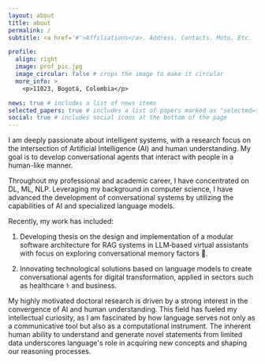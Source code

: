 ```yaml
---
layout: about
title: about
permalink: /
subtitle: <a href='#'>Affiliations</a>. Address. Contacts. Moto. Etc.

profile:
  align: right
  image: prof_pic.jpg
  image_circular: false # crops the image to make it circular
  more_info: >
    <p>11023, Bogotá, Colombia</p>

news: true # includes a list of news items
selected_papers: true # includes a list of papers marked as "selected={true}"
social: true # includes social icons at the bottom of the page
---
```


I am deeply passionate about intelligent systems, with a research focus on the intersection of Artificial Intelligence (AI) and human understanding. My goal is to develop conversational agents that interact with people in a human-like manner.

Throughout my professional and academic career, I have concentrated on DL, ML, NLP. Leveraging my background in computer science, I have advanced the development of conversational systems by utilizing the capabilities of AI and specialized language models.

Recently, my work has included:

1. Developing thesis on the design and implementation of a modular software architecture for RAG systems in LLM‑based virtual assistants with focus on exploring conversational memory factors 🧠.

2. Innovating technological solutions based on language models to create conversational agents for digital transformation, applied in sectors such as healthcare ⚕️ and business.

My highly motivated doctoral research is driven by a strong interest in the convergence of AI and human understanding. This field has fueled my intellectual curiosity, as I am fascinated by how language serves not only as a communicative tool but also as a computational instrument. The inherent human ability to understand and generate novel statements from limited data underscores language's role in acquiring new concepts and shaping our reasoning processes.
